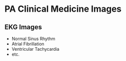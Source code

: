 # PA Clinical Medicine Images

## EKG Images
- Normal Sinus Rhythm
- Atrial Fibrillation
- Ventricular Tachycardia
- etc.
